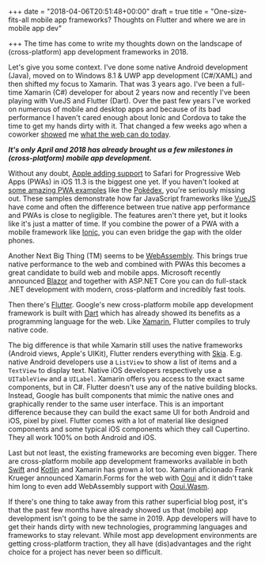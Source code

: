 +++
date = "2018-04-06T20:51:48+00:00"
draft = true
title = "One-size-fits-all mobile app frameworks? Thoughts on Flutter and where we are in mobile app dev"

+++
The time has come to write my thoughts down on the landscape of (cross-platform) app development frameworks in 2018.

Let's give you some context. I've done some native Android development (Java), moved on to Windows 8.1 & UWP app development (C#/XAML) and then shifted my focus to Xamarin. That was 3 years ago. I've been a full-time Xamarin (C#) developer for about 2 years now and recently I've been playing with VueJS and Flutter (Dart). Over the past few years I've worked on numerous of mobile and desktop apps and because of its bad performance I haven't cared enough about Ionic and Cordova to take the time to get my hands dirty with it. That changed a few weeks ago when a coworker [showed](https://twitter.com/stackedbe/status/976397314934919168) me [what the web can do today](https://whatwebcando.today/ "what the web can today").

**_It's only April and 2018 has already brought us a few milestones in (cross-platform) mobile app development._**

Without any doubt, [Apple adding support](https://medium.com/awebdeveloper/progressive-web-apps-pwas-are-coming-to-a-safari-near-you-216812aba5a) to Safari for Progressive Web Apps (PWAs) in iOS 11.3 is the biggest one yet. If you haven't looked at [some amazing PWA examples](https://pwa.rocks/) like the [Pokédex](https://www.pokedex.org/), you're seriously missing out. These samples demonstrate how far JavaScript frameworks like [VueJS](https://vuejs.org/) have come and often the difference between true native app performance and PWAs is close to negligible. The features aren't there yet, but it looks like it's just a matter of time. If you combine the power of a PWA with a mobile framework like [Ionic](https://ionicframework.com/), you can even bridge the gap with the older phones.

Another Next Big Thing (TM) seems to be [WebAssembly](http://webassembly.org/). This brings true native performance to the web and combined with PWAs this becomes a great candidate to build web and mobile apps. Microsoft recently announced [Blazor](https://github.com/aspnet/Blazor) and together with ASP.NET Core you can do full-stack .NET development with modern, cross-platform and incredibly fast tools.

Then there's [Flutter](http://flutter.io). Google's new cross-platform mobile app development framework is built with [Dart](https://www.dartlang.org/) which has already showed its benefits as a programming language for the web. Like [Xamarin](https://www.xamarin.com/), Flutter compiles to truly native code.

The big difference is that while Xamarin still uses the native frameworks (Android views, Apple's UIKit), Flutter renders everything with [Skia](https://skia.org/). E.g. native Android developers use a `ListView` to show a list of items and a `TextView` to display text. Native iOS developers respectively use a `UITableView` and a `UILabel`. Xamarin offers you access to the exact same components, but in C#. Flutter doesn't use any of the native building blocks. Instead, Google has built components that mimic the native ones and graphically render to the same user interface. This is an important difference because they can build the exact same UI for both Android and iOS, pixel by pixel. Flutter comes with a lot of material like designed components and some typical iOS components which they call Cupertino. They all work 100% on both Android and iOS.

Last but not least, the existing frameworks are becoming even bigger. There are cross-platform mobile app development frameworks available in both [Swift](http://www.scade.io/) and [Kotlin](https://blog.kotlin-academy.com/multiplatform-native-development-in-kotlin-now-with-ios-a8546f436eec) and Xamarin has grown a lot too. Xamarin aficionado Frank Krueger announced Xamarin.Forms for the web with [Ooui](https://github.com/praeclarum/Ooui) and it didn't take him long to even add WebAssembly support with [Ooui.Wasm](https://github.com/praeclarum/Ooui/wiki/Xamarin.Forms-with-Web-Assembly).

If there's one thing to take away from this rather superficial blog post, it's that the past few months have already showed us that (mobile) app development isn't going to be the same in 2019. App developers will have to get their hands dirty with new technologies, programming languages and frameworks to stay relevant. While most app development environments are getting cross-platform traction, they all have (dis)advantages and the right choice for a project has never been so difficult.
